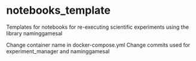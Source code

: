 # notebooks_template
Templates for notebooks for re-executing scientific experiments using the library naminggamesal

Change container name in docker-compose.yml
Change commits used for experiment_manager and naminggamesal
